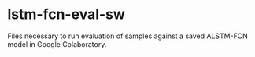 # lstm-fcn-eval-sw

Files necessary to run evaluation of samples against a saved ALSTM-FCN model in Google Colaboratory.
